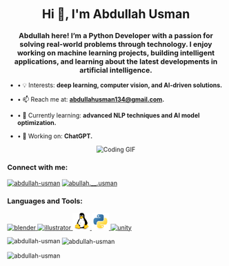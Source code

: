 <h1 align="center">Hi 👋, I'm Abdullah Usman</h1>
<h3 align="center">Abdullah here! I’m a Python Developer with a passion for solving real-world problems through technology. I enjoy working on machine learning projects, building intelligent applications, and learning about the latest developments in artificial intelligence.</h3>

- • 💡 Interests: **deep learning, computer vision, and AI-driven solutions.**

- • 📫 Reach me at: **abdullahusman134@gmail.com.**

- • 🌱 Currently learning: **advanced NLP techniques and AI model optimization.**

- • 🔭 Working on: **ChatGPT.**

<div align="center">
    <img src="https://media.tenor.com/GfSX-u7VGM4AAAAM/coding.gif" alt="Coding GIF" width="400"/>
</div>

<h3 align="left">Connect with me:</h3>
<p align="left">
<a href="https://linkedin.com/in/abdullah-usman" target="blank"><img align="center" src="https://raw.githubusercontent.com/rahuldkjain/github-profile-readme-generator/master/src/images/icons/Social/linked-in-alt.svg" alt="abdullah-usman" height="30" width="40" /></a>
<a href="https://instagram.com/abullah.__.usman" target="blank"><img align="center" src="https://raw.githubusercontent.com/rahuldkjain/github-profile-readme-generator/master/src/images/icons/Social/instagram.svg" alt="abullah.__.usman" height="30" width="40" /></a>
</p>

<h3 align="left">Languages and Tools:</h3>
<p align="left"> <a href="https://www.blender.org/" target="_blank" rel="noreferrer"> <img src="https://download.blender.org/branding/community/blender_community_badge_white.svg" alt="blender" width="40" height="40"/> </a> <a href="https://www.adobe.com/in/products/illustrator.html" target="_blank" rel="noreferrer"> <img src="https://www.vectorlogo.zone/logos/adobe_illustrator/adobe_illustrator-icon.svg" alt="illustrator" width="40" height="40"/> </a> <a href="https://www.linux.org/" target="_blank" rel="noreferrer"> <img src="https://raw.githubusercontent.com/devicons/devicon/master/icons/linux/linux-original.svg" alt="linux" width="40" height="40"/> </a> <a href="https://www.python.org" target="_blank" rel="noreferrer"> <img src="https://raw.githubusercontent.com/devicons/devicon/master/icons/python/python-original.svg" alt="python" width="40" height="40"/> </a> <a href="https://unity.com/" target="_blank" rel="noreferrer"> <img src="https://www.vectorlogo.zone/logos/unity3d/unity3d-icon.svg" alt="unity" width="40" height="40"/> </a> </p>

<p><img align="left" src="https://github-readme-stats.vercel.app/api/top-langs?username=abdullah-usman&show_icons=true&locale=en&layout=compact" alt="abdullah-usman" /></p>

<p>&nbsp;<img align="center" src="https://github-readme-stats.vercel.app/api?username=abdullah-usman&show_icons=true&locale=en" alt="abdullah-usman" /></p>

<p><img align="center" src="https://github-readme-streak-stats.herokuapp.com/?user=abdullah-usman&" alt="abdullah-usman" /></p>

